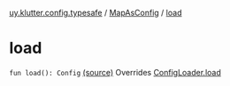 [uy.klutter.config.typesafe](../index.md) / [MapAsConfig](index.md) / [load](.)


# load
`fun load(): Config` [(source)](https://github.com/kohesive/klutter/blob/master/config-typesafe-jdk6/src/main/kotlin/uy/klutter/config/typesafe/ConfigLoading.kt#L157)
Overrides [ConfigLoader.load](../-config-loader/load.md)


